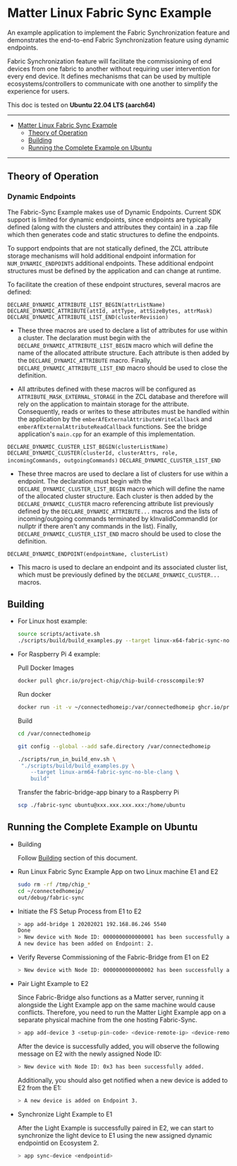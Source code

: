 # Matter Linux Fabric Sync Example

An example application to implement the Fabric Synchronization feature and
demonstrates the end-to-end Fabric Synchronization feature using dynamic
endpoints.

Fabric Synchronization feature will facilitate the commissioning of end devices
from one fabric to another without requiring user intervention for every end
device. It defines mechanisms that can be used by multiple
ecosystems/controllers to communicate with one another to simplify the
experience for users.

This doc is tested on **Ubuntu 22.04 LTS (aarch64)**

<hr>

-   [Matter Linux Fabric Sync Example](#matter-linux-fabric-sync-example)
    -   [Theory of Operation](#theory-of-operation)
    -   [Building](#building)
    -   [Running the Complete Example on Ubuntu](#running-the-complete-example-on-ubuntu)

<hr>

## Theory of Operation

### Dynamic Endpoints

The Fabric-Sync Example makes use of Dynamic Endpoints. Current SDK support is
limited for dynamic endpoints, since endpoints are typically defined (along with
the clusters and attributes they contain) in a .zap file which then generates
code and static structures to define the endpoints.

To support endpoints that are not statically defined, the ZCL attribute storage
mechanisms will hold additional endpoint information for `NUM_DYNAMIC_ENDPOINTS`
additional endpoints. These additional endpoint structures must be defined by
the application and can change at runtime.

To facilitate the creation of these endpoint structures, several macros are
defined:

`DECLARE_DYNAMIC_ATTRIBUTE_LIST_BEGIN(attrListName)`
`DECLARE_DYNAMIC_ATTRIBUTE(attId, attType, attSizeBytes, attrMask)`
`DECLARE_DYNAMIC_ATTRIBUTE_LIST_END(clusterRevision)`

-   These three macros are used to declare a list of attributes for use within a
    cluster. The declaration must begin with the
    `DECLARE_DYNAMIC_ATTRIBUTE_LIST_BEGIN` macro which will define the name of
    the allocated attribute structure. Each attribute is then added by the
    `DECLARE_DYNAMIC_ATTRIBUTE` macro. Finally,
    `DECLARE_DYNAMIC_ATTRIBUTE_LIST_END` macro should be used to close the
    definition.

-   All attributes defined with these macros will be configured as
    `ATTRIBUTE_MASK_EXTERNAL_STORAGE` in the ZCL database and therefore will
    rely on the application to maintain storage for the attribute. Consequently,
    reads or writes to these attributes must be handled within the application
    by the `emberAfExternalAttributeWriteCallback` and
    `emberAfExternalAttributeReadCallback` functions. See the bridge
    application's `main.cpp` for an example of this implementation.

`DECLARE_DYNAMIC_CLUSTER_LIST_BEGIN(clusterListName)`
`DECLARE_DYNAMIC_CLUSTER(clusterId, clusterAttrs, role, incomingCommands, outgoingCommands)`
`DECLARE_DYNAMIC_CLUSTER_LIST_END`

-   These three macros are used to declare a list of clusters for use within a
    endpoint. The declaration must begin with the
    `DECLARE_DYNAMIC_CLUSTER_LIST_BEGIN` macro which will define the name of the
    allocated cluster structure. Each cluster is then added by the
    `DECLARE_DYNAMIC_CLUSTER` macro referencing attribute list previously
    defined by the `DECLARE_DYNAMIC_ATTRIBUTE...` macros and the lists of
    incoming/outgoing commands terminated by kInvalidCommandId (or nullptr if
    there aren't any commands in the list). Finally,
    `DECLARE_DYNAMIC_CLUSTER_LIST_END` macro should be used to close the
    definition.

`DECLARE_DYNAMIC_ENDPOINT(endpointName, clusterList)`

-   This macro is used to declare an endpoint and its associated cluster list,
    which must be previously defined by the `DECLARE_DYNAMIC_CLUSTER...` macros.

## Building

-   For Linux host example:

    ```sh
    source scripts/activate.sh
    ./scripts/build/build_examples.py --target linux-x64-fabric-sync-no-ble build
    ```

-   For Raspberry Pi 4 example:

    Pull Docker Images

    ```sh
    docker pull ghcr.io/project-chip/chip-build-crosscompile:97
    ```

    Run docker

    ```sh
    docker run -it -v ~/connectedhomeip:/var/connectedhomeip ghcr.io/project-chip/chip-build-crosscompile:97 /bin/bash
    ```

    Build

    ```sh
    cd /var/connectedhomeip

    git config --global --add safe.directory /var/connectedhomeip

    ./scripts/run_in_build_env.sh \
     "./scripts/build/build_examples.py \
        --target linux-arm64-fabric-sync-no-ble-clang \
        build"
    ```

    Transfer the fabric-bridge-app binary to a Raspberry Pi

    ```sh
    scp ./fabric-sync ubuntu@xxx.xxx.xxx.xxx:/home/ubuntu
    ```

## Running the Complete Example on Ubuntu

-   Building

    Follow [Building](#building) section of this document.

-   Run Linux Fabric Sync Example App on two Linux machine E1 and E2

    ```sh
    sudo rm -rf /tmp/chip_*
    cd ~/connectedhomeip/
    out/debug/fabric-sync
    ```

-   Initiate the FS Setup Process from E1 to E2

    ```sh
    > app add-bridge 1 20202021 192.168.86.246 5540
    Done
    > New device with Node ID: 0000000000000001 has been successfully added.
    A new device has been added on Endpoint: 2.
    ```

-   Verify Reverse Commissioning of the Fabric-Bridge from E1 on E2

    ```sh
    > New device with Node ID: 0000000000000002 has been successfully added.
    ```

-   Pair Light Example to E2

    Since Fabric-Bridge also functions as a Matter server, running it alongside
    the Light Example app on the same machine would cause conflicts. Therefore,
    you need to run the Matter Light Example app on a separate physical machine
    from the one hosting Fabric-Sync.

    ```sh
    > app add-device 3 <setup-pin-code> <device-remote-ip> <device-remote-port>
    ```

    After the device is successfully added, you will observe the following
    message on E2 with the newly assigned Node ID:

    ```sh
    > New device with Node ID: 0x3 has been successfully added.
    ```

    Additionally, you should also get notified when a new device is added to E2
    from the E1:

    ```sh
    > A new device is added on Endpoint 3.
    ```

-   Synchronize Light Example to E1

    After the Light Example is successfully paired in E2, we can start to
    synchronize the light device to E1 using the new assigned dynamic endpointid
    on Ecosystem 2.

    ```sh
    > app sync-device <endpointid>
    ```
